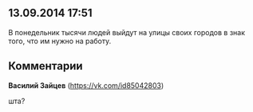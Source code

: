 ## 13.09.2014 17:51

В понедельник тысячи людей выйдут на улицы своих городов в знак того, что им нужно на работу.

## Комментарии

**Василий Зайцев** (https://vk.com/id85042803)

шта?
